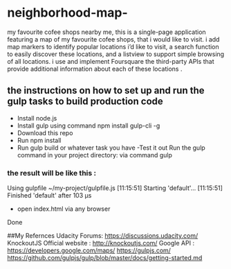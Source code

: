# neighborhood-map-
my favourite cofee shops nearby me, 
this is a single-page application featuring a map of my favourite cofee shops, that i would like to visit. i add map markers to identify popular locations i’d like to visit, a search function to easily discover these locations, and a listview to support simple browsing of all locations. i use and implement Foursquare the third-party APIs that provide additional information about each of these locations .

## the instructions on how to set up and run the gulp tasks to build production code
- Install node.js
- Install gulp using command npm install gulp-cli -g 
- Download this repo
- Run npm install
- Run gulp build or whatever task you have
-Test it out Run the gulp command in your project directory: via command gulp 

### the result will be like this :
Using gulpfile ~/my-project/gulpfile.js
[11:15:51] Starting 'default'...
[11:15:51] Finished 'default' after 103 μs
- open index.html via any browser

Done

##My Refernces
Udacity Forums: https://discussions.udacity.com/
KnockoutJS Official website : http://knockoutjs.com/
Google API : https://developers.google.com/maps/
https://gulpjs.com/
https://github.com/gulpjs/gulp/blob/master/docs/getting-started.md
